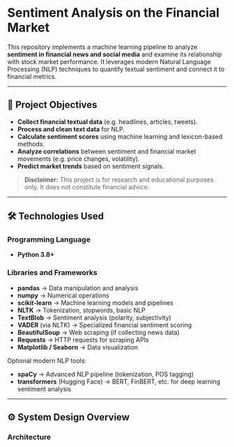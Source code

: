 # Sentiment Analysis on the Financial Market

This repository implements a machine learning pipeline to analyze **sentiment in financial news and social media** and examine its relationship with stock market performance. It leverages modern Natural Language Processing (NLP) techniques to quantify textual sentiment and connect it to financial metrics.

---

## 🎯 Project Objectives

- **Collect financial textual data** (e.g. headlines, articles, tweets).
- **Process and clean text data** for NLP.
- **Calculate sentiment scores** using machine learning and lexicon-based methods.
- **Analyze correlations** between sentiment and financial market movements (e.g. price changes, volatility).
- **Predict market trends** based on sentiment signals.

> **Disclaimer:** This project is for research and educational purposes only. It does not constitute financial advice.

---

## 🛠️ Technologies Used

### Programming Language

- **Python 3.8+**

### Libraries and Frameworks

- **pandas** → Data manipulation and analysis
- **numpy** → Numerical operations
- **scikit-learn** → Machine learning models and pipelines
- **NLTK** → Tokenization, stopwords, basic NLP
- **TextBlob** → Sentiment analysis (polarity, subjectivity)
- **VADER** (via NLTK) → Specialized financial sentiment scoring
- **BeautifulSoup** → Web scraping (if collecting news data)
- **Requests** → HTTP requests for scraping APIs
- **Matplotlib / Seaborn** → Data visualization

Optional modern NLP tools:

- **spaCy** → Advanced NLP pipeline (tokenization, POS tagging)
- **transformers** (Hugging Face) → BERT, FinBERT, etc. for deep learning sentiment analysis

---

## ⚙️ System Design Overview

### Architecture

